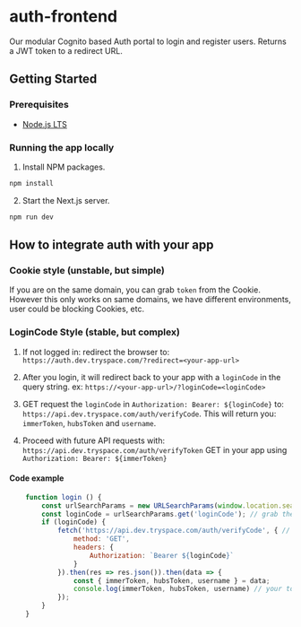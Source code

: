 # auth-frontend

Our modular Cognito based Auth portal to login and register users. Returns a JWT token to a redirect URL.

## Getting Started

### Prerequisites

- [Node.js LTS](https://nodejs.org/en/)

### Running the app locally

1. Install NPM packages.

```sh
npm install
```

2. Start the Next.js server.

```sh
npm run dev
```

## How to integrate auth with your app

### Cookie style (unstable, but simple)

If you are on the same domain, you can grab `token` from the Cookie.
However this only works on same domains, we have different environments, user could be blocking Cookies, etc.

### LoginCode Style (stable, but complex)

1. If not logged in: redirect the browser to: `https://auth.dev.tryspace.com/?redirect=<your-app-url>`

2. After you login, it will redirect back to your app with a `loginCode` in the query string. ex:
`https://<your-app-url>/?loginCode=<loginCode>`

3. GET request the `loginCode` in `Authorization: Bearer: ${loginCode}` to: `https://api.dev.tryspace.com/auth/verifyCode`. This will return you:
`immerToken`, `hubsToken` and `username`.

4. Proceed with future API requests with: `https://api.dev.tryspace.com/auth/verifyToken` GET in your app using `Authorization: Bearer: ${immerToken}`

#### Code example

``` javascript
    function login () {
        const urlSearchParams = new URLSearchParams(window.location.search);
        const loginCode = urlSearchParams.get('loginCode'); // grab the token from URL
        if (loginCode) {
            fetch('https://api.dev.tryspace.com/auth/verifyCode', { // send loginCode to auth API
                method: 'GET',
                headers: {
                    Authorization: `Bearer ${loginCode}`
                }
            }).then(res => res.json()).then(data => {
                const { immerToken, hubsToken, username } = data;
                console.log(immerToken, hubsToken, username) // your tokens and username
            });
        }
    }
```
